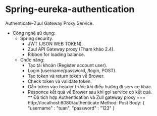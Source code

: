 # Spring-eureka-authentication
Authenticate-Zuul Gateway Proxy Service.
  + Công nghệ sử dụng:
    - Spring security.						
		- JWT (JSON WEB TOKEN).						
		- Zuul API Gateway proxy (Tham khảo 2.4).						
		- Ribbon for loading balance.						
	+ Chức năng:							
		- Tạo tài khoản (Register account user).						
		- Login (username/password, /login, POST).						
		- Tạo token và return token về Brower.						
		- Check token và validate token.						
		- Gắn token vào header trước khi điều hướng đi service khác.						
		- Responce kết quả về Brower sau khi gọi service có kết quả.						
 ** Đã tích hợp Authentication và Zull gateway proxy
 ===
 http://localhost:8080/authenticate
 Method: Post
 Body:
 {
"username" : "tuan",
"password" : "123"
}

